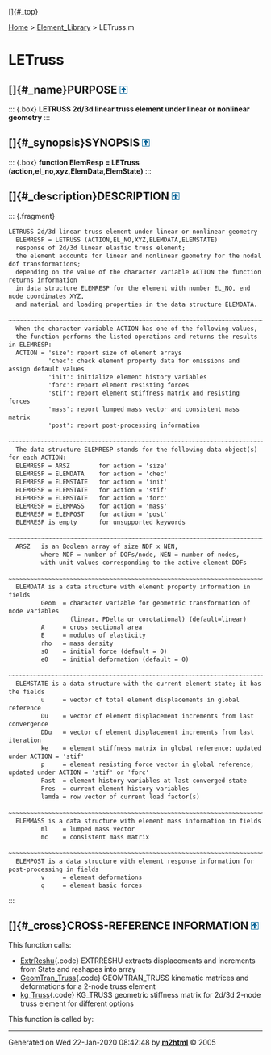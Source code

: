[]{#_top}

<div>

[Home](../FEDEASLab.html) \> [Element_Library](FEDEASLab.html) \>
LETruss.m

</div>

# LETruss

## []{#_name}PURPOSE [![\^](../up.png)](#_top)

::: {.box}
**LETRUSS 2d/3d linear truss element under linear or nonlinear
geometry**
:::

## []{#_synopsis}SYNOPSIS [![\^](../up.png)](#_top)

::: {.box}
**function ElemResp = LETruss (action,el_no,xyz,ElemData,ElemState)**
:::

## []{#_description}DESCRIPTION [![\^](../up.png)](#_top)

::: {.fragment}
``` {.comment}
LETRUSS 2d/3d linear truss element under linear or nonlinear geometry   
  ELEMRESP = LETRUSS (ACTION,EL_NO,XYZ,ELEMDATA,ELEMSTATE)
  response of 2d/3d linear elastic truss element;
  the element accounts for linear and nonlinear geometry for the nodal dof transformations; 
  depending on the value of the character variable ACTION the function returns information
  in data structure ELEMRESP for the element with number EL_NO, end node coordinates XYZ,
  and material and loading properties in the data structure ELEMDATA.
  ~~~~~~~~~~~~~~~~~~~~~~~~~~~~~~~~~~~~~~~~~~~~~~~~~~~~~~~~~~~~~~~~~~~~~~~~~~~~~~~~~~~~~~~~~
  When the character variable ACTION has one of the following values,
  the function performs the listed operations and returns the results in ELEMRESP:
  ACTION = 'size': report size of element arrays
           'chec': check element property data for omissions and assign default values
           'init': initialize element history variables
           'forc': report element resisting forces
           'stif': report element stiffness matrix and resisting forces
           'mass': report lumped mass vector and consistent mass matrix
           'post': report post-processing information
  ~~~~~~~~~~~~~~~~~~~~~~~~~~~~~~~~~~~~~~~~~~~~~~~~~~~~~~~~~~~~~~~~~~~~~~~~~~~~~~~~~~~~~~~~~
  The data structure ELEMRESP stands for the following data object(s) for each ACTION:
  ELEMRESP = ARSZ        for action = 'size' 
  ELEMRESP = ELEMDATA    for action = 'chec'
  ELEMRESP = ELEMSTATE   for action = 'init'
  ELEMRESP = ELEMSTATE   for action = 'stif'
  ELEMRESP = ELEMSTATE   for action = 'forc'
  ELEMRESP = ELEMMASS    for action = 'mass'
  ELEMRESP = ELEMPOST    for action = 'post'
  ELEMRESP is empty      for unsupported keywords
  ~~~~~~~~~~~~~~~~~~~~~~~~~~~~~~~~~~~~~~~~~~~~~~~~~~~~~~~~~~~~~~~~~~~~~~~~~~~~~~~~~~~~~~~~~
  ARSZ   is an Boolean array of size NDF x NEN,
         where NDF = number of DOFs/node, NEN = number of nodes,
         with unit values corresponding to the active element DOFs
  ~~~~~~~~~~~~~~~~~~~~~~~~~~~~~~~~~~~~~~~~~~~~~~~~~~~~~~~~~~~~~~~~~~~~~~~~~~~~~~~~~~~~~~~~~
  ELEMDATA is a data structure with element property information in fields
         Geom  = character variable for geometric transformation of node variables
                 (linear, PDelta or corotational) (default=linear)
         A     = cross sectional area
         E     = modulus of elasticity
         rho   = mass density
         s0    = initial force (default = 0)
         e0    = initial deformation (default = 0)
  ~~~~~~~~~~~~~~~~~~~~~~~~~~~~~~~~~~~~~~~~~~~~~~~~~~~~~~~~~~~~~~~~~~~~~~~~~~~~~~~~~~~~~~~~~
  ELEMSTATE is a data structure with the current element state; it has the fields
         u     = vector of total element displacements in global reference
         Du    = vector of element displacement increments from last convergence
         DDu   = vector of element displacement increments from last iteration
         ke    = element stiffness matrix in global reference; updated under ACTION = 'stif'
         p     = element resisting force vector in global reference; updated under ACTION = 'stif' or 'forc'
         Past  = element history variables at last converged state
         Pres  = current element history variables
         lamda = row vector of current load factor(s)
  ~~~~~~~~~~~~~~~~~~~~~~~~~~~~~~~~~~~~~~~~~~~~~~~~~~~~~~~~~~~~~~~~~~~~~~~~~~~~~~~~~~~~~~~~~
  ELEMMASS is a data structure with element mass information in fields
         ml    = lumped mass vector
         mc    = consistent mass matrix
  ~~~~~~~~~~~~~~~~~~~~~~~~~~~~~~~~~~~~~~~~~~~~~~~~~~~~~~~~~~~~~~~~~~~~~~~~~~~~~~~~~~~~~~~~~
  ELEMPOST is a data structure with element response information for post-processing in fields
         v     = element deformations
         q     = element basic forces
```
:::

## []{#_cross}CROSS-REFERENCE INFORMATION [![\^](../up.png)](#_top)

This function calls:

-   [ExtrReshu](ExtrReshu.html "function [u,Du,DDu] = ExtrReshu (State,ndf,nen)"){.code}
    EXTRRESHU extracts displacements and increments from State and
    reshapes into array
-   [GeomTran_Truss](GeomTran_Truss.html "function [ag,bg,v,Dv,DDv] = GeomTran_Truss (option,xyz,u,Du,DDu)"){.code}
    GEOMTRAN_TRUSS kinematic matrices and deformations for a 2-node
    truss element
-   [kg_Truss](kg_Truss.html "function kg = kg_Truss (option,xyz,u,q)"){.code}
    KG_TRUSS geometric stiffness matrix for 2d/3d 2-node truss element
    for different options

This function is called by:

------------------------------------------------------------------------

Generated on Wed 22-Jan-2020 08:42:48 by
**[m2html](http://www.artefact.tk/software/matlab/m2html/ "Matlab Documentation in HTML")**
© 2005

